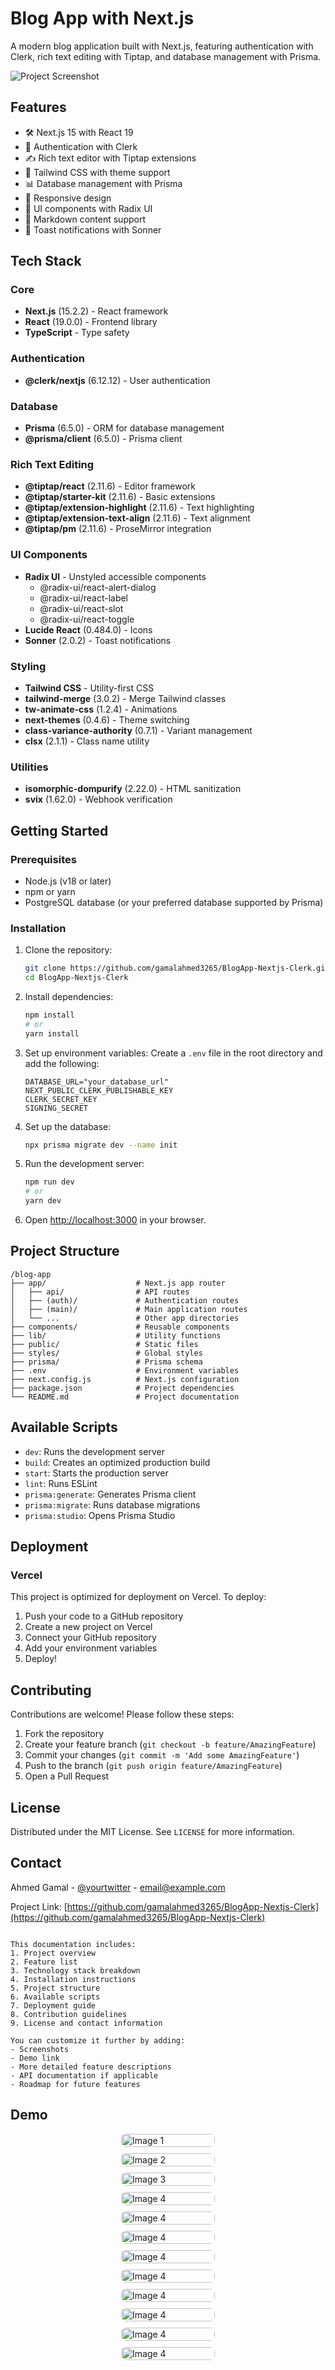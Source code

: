 # Blog App with Next.js

A modern blog application built with Next.js, featuring authentication with Clerk, rich text editing with Tiptap, and database management with Prisma.

![Project Screenshot](https://github.com/gamalahmed3265/BlogApp-Nextjs-Clerk/raw/main/screenshot.png)

## Features

- 🛠 Next.js 15 with React 19
- 🔐 Authentication with Clerk
- ✍️ Rich text editor with Tiptap extensions
- 🎨 Tailwind CSS with theme support
- 📊 Database management with Prisma
- 📱 Responsive design
- 💅 UI components with Radix UI
- 📝 Markdown content support
- 🔔 Toast notifications with Sonner

## Tech Stack

### Core

- **Next.js** (15.2.2) - React framework
- **React** (19.0.0) - Frontend library
- **TypeScript** - Type safety

### Authentication

- **@clerk/nextjs** (6.12.12) - User authentication

### Database

- **Prisma** (6.5.0) - ORM for database management
- **@prisma/client** (6.5.0) - Prisma client

### Rich Text Editing

- **@tiptap/react** (2.11.6) - Editor framework
- **@tiptap/starter-kit** (2.11.6) - Basic extensions
- **@tiptap/extension-highlight** (2.11.6) - Text highlighting
- **@tiptap/extension-text-align** (2.11.6) - Text alignment
- **@tiptap/pm** (2.11.6) - ProseMirror integration

### UI Components

- **Radix UI** - Unstyled accessible components
  - @radix-ui/react-alert-dialog
  - @radix-ui/react-label
  - @radix-ui/react-slot
  - @radix-ui/react-toggle
- **Lucide React** (0.484.0) - Icons
- **Sonner** (2.0.2) - Toast notifications

### Styling

- **Tailwind CSS** - Utility-first CSS
- **tailwind-merge** (3.0.2) - Merge Tailwind classes
- **tw-animate-css** (1.2.4) - Animations
- **next-themes** (0.4.6) - Theme switching
- **class-variance-authority** (0.7.1) - Variant management
- **clsx** (2.1.1) - Class name utility

### Utilities

- **isomorphic-dompurify** (2.22.0) - HTML sanitization
- **svix** (1.62.0) - Webhook verification

## Getting Started

### Prerequisites

- Node.js (v18 or later)
- npm or yarn
- PostgreSQL database (or your preferred database supported by Prisma)

### Installation

1. Clone the repository:

   ```bash
   git clone https://github.com/gamalahmed3265/BlogApp-Nextjs-Clerk.git
   cd BlogApp-Nextjs-Clerk
   ```

2. Install dependencies:

   ```bash
   npm install
   # or
   yarn install
   ```

3. Set up environment variables:
   Create a `.env` file in the root directory and add the following:

   ```
   DATABASE_URL="your_database_url"
   NEXT_PUBLIC_CLERK_PUBLISHABLE_KEY
   CLERK_SECRET_KEY
   SIGNING_SECRET
   ```

4. Set up the database:

   ```bash
   npx prisma migrate dev --name init
   ```

5. Run the development server:

   ```bash
   npm run dev
   # or
   yarn dev
   ```

6. Open [http://localhost:3000](http://localhost:3000) in your browser.

## Project Structure

```
/blog-app
├── app/                    # Next.js app router
│   ├── api/                # API routes
│   ├── (auth)/             # Authentication routes
│   ├── (main)/             # Main application routes
│   └── ...                 # Other app directories
├── components/             # Reusable components
├── lib/                    # Utility functions
├── public/                 # Static files
├── styles/                 # Global styles
├── prisma/                 # Prisma schema
├── .env                    # Environment variables
├── next.config.js          # Next.js configuration
├── package.json            # Project dependencies
└── README.md               # Project documentation
```

## Available Scripts

- `dev`: Runs the development server
- `build`: Creates an optimized production build
- `start`: Starts the production server
- `lint`: Runs ESLint
- `prisma:generate`: Generates Prisma client
- `prisma:migrate`: Runs database migrations
- `prisma:studio`: Opens Prisma Studio

## Deployment

### Vercel

This project is optimized for deployment on Vercel. To deploy:

1. Push your code to a GitHub repository
2. Create a new project on Vercel
3. Connect your GitHub repository
4. Add your environment variables
5. Deploy!

## Contributing

Contributions are welcome! Please follow these steps:

1. Fork the repository
2. Create your feature branch (`git checkout -b feature/AmazingFeature`)
3. Commit your changes (`git commit -m 'Add some AmazingFeature'`)
4. Push to the branch (`git push origin feature/AmazingFeature`)
5. Open a Pull Request

## License

Distributed under the MIT License. See `LICENSE` for more information.

## Contact

Ahmed Gamal - [@yourtwitter](https://twitter.com/yourtwitter) - email@example.com

Project Link: [https://github.com/gamalahmed3265/BlogApp-Nextjs-Clerk](https://github.com/gamalahmed3265/BlogApp-Nextjs-Clerk)

```

This documentation includes:
1. Project overview
2. Feature list
3. Technology stack breakdown
4. Installation instructions
5. Project structure
6. Available scripts
7. Deployment guide
8. Contribution guidelines
9. License and contact information

You can customize it further by adding:
- Screenshots
- Demo link
- More detailed feature descriptions
- API documentation if applicable
- Roadmap for future features
```

## Demo

<div style="display: flex; justify-content: center;">
  <div style="max-width: 800px;">
    <div style="display: grid; grid-template-columns: repeat(auto-fit, minmax(150px, 1fr)); gap: 10px;">
      <img src="./screenshots/1 (1).png" alt="Image 1" style="width: 100%; border-radius: 8px;">
      <img src="./screenshots/1 (10).png" alt="Image 2" style="width: 100%; border-radius: 8px;">
      <img src="./screenshots/1 (11).png" alt="Image 3" style="width: 100%; border-radius: 8px;">
      <img src="./screenshots//1 (12).png" alt="Image 4" style="width: 100%; border-radius: 8px;">
      <img src="./screenshots//1 (2).png" alt="Image 4" style="width: 100%; border-radius: 8px;">
      <img src="./screenshots//1 (3).png" alt="Image 4" style="width: 100%; border-radius: 8px;">
      <img src="./screenshots//1 (4).png" alt="Image 4" style="width: 100%; border-radius: 8px;">
      <img src="./screenshots//1 (5).png" alt="Image 4" style="width: 100%; border-radius: 8px;">
      <img src="./screenshots//1 (6).png" alt="Image 4" style="width: 100%; border-radius: 8px;">
      <img src="./screenshots//1 (7).png" alt="Image 4" style="width: 100%; border-radius: 8px;">
      <img src="./screenshots//1 (8).png" alt="Image 4" style="width: 100%; border-radius: 8px;">
      <img src="./screenshots//1 (9).png" alt="Image 4" style="width: 100%; border-radius: 8px;">
    </div>
  </div>
</div>
